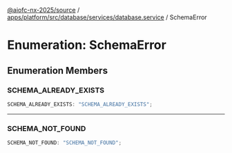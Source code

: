 [@aiofc-nx-2025/source](../../../../../../../index.md) / [apps/platform/src/database/services/database.service](../index.md) / SchemaError

# Enumeration: SchemaError

## Enumeration Members

### SCHEMA\_ALREADY\_EXISTS

```ts
SCHEMA_ALREADY_EXISTS: "SCHEMA_ALREADY_EXISTS";
```

***

### SCHEMA\_NOT\_FOUND

```ts
SCHEMA_NOT_FOUND: "SCHEMA_NOT_FOUND";
```
